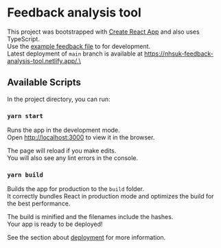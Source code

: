 # Feedback analysis tool

This project was bootstrapped with [Create React App](https://github.com/facebook/create-react-app) and also uses TypeScript.\
Use the [example feedback file](./feedback.xlsx) to for development.\
Latest deployment of `main` branch is available at https://nhsuk-feedback-analysis-tool.netlify.app/.\

## Available Scripts

In the project directory, you can run:

### `yarn start`

Runs the app in the development mode.\
Open [http://localhost:3000](http://localhost:3000) to view it in the browser.

The page will reload if you make edits.\
You will also see any lint errors in the console.

### `yarn build`

Builds the app for production to the `build` folder.\
It correctly bundles React in production mode and optimizes the build for the best performance.

The build is minified and the filenames include the hashes.\
Your app is ready to be deployed!

See the section about [deployment](https://facebook.github.io/create-react-app/docs/deployment) for more information.
